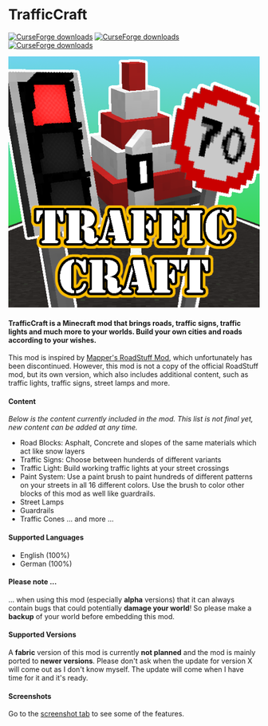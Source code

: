 # TrafficCraft

[![CurseForge downloads](https://cf.way2muchnoise.eu/title/852322.svg)](https://www.curseforge.com/minecraft/mc-mods/trafficcraft)
[![CurseForge downloads](http://cf.way2muchnoise.eu/full_852322_downloads.svg)](https://www.curseforge.com/minecraft/mc-mods/trafficcraft)
[![CurseForge downloads](http://cf.way2muchnoise.eu/versions/852322.svg)](https://www.curseforge.com/minecraft/mc-mods/trafficcraft)


![Logo](https://github.com/MisterJulsen/TrafficCraft/blob/1.18.2/trafficcraft_logo.png)
 
#### **TrafficCraft is a Minecraft mod that brings roads, traffic signs, traffic lights and much more to your worlds. Build your own cities and roads according to your wishes.**

This mod is inspired by [Mapper's RoadStuff Mod](https://www.curseforge.com/minecraft/mc-mods/road-stuff "MapperBase's RoadStuff Mod"), which unfortunately has been discontinued. However, this mod is not a copy of the official RoadStuff mod, but its own version, which also includes additional content, such as traffic lights, traffic signs, street lamps and more.

#### **Content**
_Below is the content currently included in the mod. This list is not final yet, new content can be added at any time._

 - Road Blocks: Asphalt, Concrete and slopes of the same materials which act like snow layers
 - Traffic Signs: Choose between hunderds of different variants
 - Traffic Light: Build working traffic lights at your street crossings
 - Paint System: Use a paint brush to paint hundreds of different patterns on your streets in all 16 different colors. Use the brush to color other blocks of this mod as well like guardrails.
 - Street Lamps
 - Guardrails
 - Traffic Cones
... and more ...

#### **Supported Languages**
 - English (100%)
 - German (100%)

#### **Please note ...**
... when using this mod (especially **alpha** versions) that it can always contain bugs that could potentially **damage your world**! So please make a **backup** of your world before embedding this mod.

#### **Supported Versions**
A **fabric** version of this mod is currently **not planned** and the mod is mainly ported to **newer versions**. Please don't ask when the update for version X will come out as I don't know myself. The update will come when I have time for it and it's ready.

#### **Screenshots**
Go to the [screenshot tab](https://www.curseforge.com/minecraft/mc-mods/trafficcraft/screenshots) to see some of the features.
